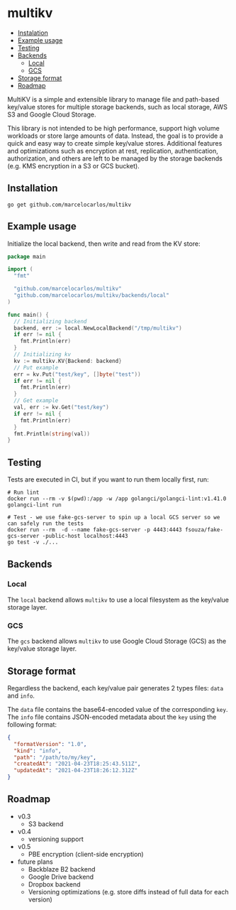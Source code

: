 # multikv

<!-- toc -->

- [Instalation](#instalation)
- [Example usage](#example-usage)
- [Testing](#testing)
- [Backends](#backends)
  * [Local](#local)
  * [GCS](#gcs)
- [Storage format](#storage-format)
- [Roadmap](#roadmap)

<!-- tocstop -->

MultiKV is a simple and extensible library to manage file and path-based key/value stores for multiple storage backends, such as local storage, AWS S3 and Google Cloud Storage.

This library is not intended to be high performance, support high volume workloads or store large amounts of data. Instead, the goal is to provide a quick and easy way to create simple key/value stores. Additional features and optimizations such as encryption at rest, replication, authentication, authorization, and others are left to be managed by the storage backends (e.g. KMS encryption in a S3 or GCS bucket).

## Installation

```shell
go get github.com/marcelocarlos/multikv
```

## Example usage

Initialize the local backend, then write and read from the KV store:

```go
package main

import (
  "fmt"

  "github.com/marcelocarlos/multikv"
  "github.com/marcelocarlos/multikv/backends/local"
)

func main() {
  // Initializing backend
  backend, err := local.NewLocalBackend("/tmp/multikv")
  if err != nil {
    fmt.Println(err)
  }
  // Initializing kv
  kv := multikv.KV{Backend: backend}
  // Put example
  err = kv.Put("test/key", []byte("test"))
  if err != nil {
    fmt.Println(err)
  }
  // Get example
  val, err := kv.Get("test/key")
  if err != nil {
    fmt.Println(err)
  }
  fmt.Println(string(val))
}
```

## Testing

Tests are executed in CI, but if you want to run them locally first, run:

```shell
# Run lint
docker run --rm -v $(pwd):/app -w /app golangci/golangci-lint:v1.41.0 golangci-lint run

# Test - we use fake-gcs-server to spin up a local GCS server so we can safely run the tests
docker run --rm  -d --name fake-gcs-server -p 4443:4443 fsouza/fake-gcs-server -public-host localhost:4443
go test -v ./...
```

## Backends

### Local

The `local` backend allows `multikv` to use a local filesystem as the key/value storage layer.

### GCS

The `gcs` backend allows `multikv` to use Google Cloud Storage (GCS) as the key/value storage layer.

## Storage format

Regardless the backend, each key/value pair generates 2 types files: `data` and `info`.

The `data` file contains the base64-encoded value of the corresponding `key`. The `info` file contains JSON-encoded metadata about the `key` using the following format:

```json
{
  "formatVersion": "1.0",
  "kind": "info",
  "path": "/path/to/my/key",
  "createdAt": "2021-04-23T18:25:43.511Z",
  "updatedAt": "2021-04-23T18:26:12.312Z"
}
```

## Roadmap

- v0.3
  - S3 backend
- v0.4
  - versioning support
- v0.5
  - PBE encryption (client-side encryption)
- future plans
  - Backblaze B2 backend
  - Google Drive backend
  - Dropbox backend
  - Versioning optimizations (e.g. store diffs instead of full data for each version)
